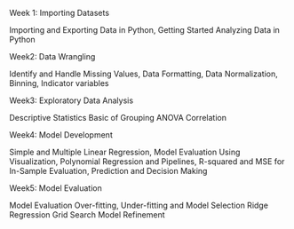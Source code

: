 Week 1: Importing Datasets

Importing and Exporting Data in Python,
Getting Started Analyzing Data in Python

Week2: Data Wrangling

Identify and Handle Missing Values,
Data Formatting,
Data Normalization,
Binning,
Indicator variables

Week3: Exploratory Data Analysis

Descriptive Statistics
Basic of Grouping
ANOVA
Correlation

Week4: Model Development

Simple and Multiple Linear Regression,
Model Evaluation Using Visualization,
Polynomial Regression and Pipelines,
R-squared and MSE for In-Sample Evaluation,
Prediction and Decision Making

Week5: Model Evaluation

Model Evaluation
Over-fitting, Under-fitting and Model Selection
Ridge Regression
Grid Search
Model Refinement